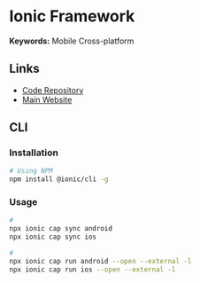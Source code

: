 # Ionic Framework

**Keywords:** Mobile Cross-platform

## Links

- [Code Repository](https://github.com/ionic-team/ionic-framework)
- [Main Website](https://ionicframework.com/)

## CLI

### Installation

```sh
# Using NPM
npm install @ionic/cli -g
```

### Usage

```sh
#
npx ionic cap sync android
npx ionic cap sync ios

#
npx ionic cap run android --open --external -l
npx ionic cap run ios --open --external -l
```
